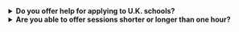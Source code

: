 <details>
    <summary><b> Do you offer help for applying to U.K. schools? </b></summary>
    <p style="margin-left: 25px;"> Daphne and Ethan are experienced with the U.K. application system, UCAS, and the viva voce required for admission to Oxford, Cambridge, and some other universities. You do not need to set up separate sessions for U.S. and U.K. application consulting. We can cover both systems at once. </p>
</details>

<details>
    <summary><b> Are you able to offer sessions shorter or longer than one hour? </b></summary>
    <p style="margin-left: 25px;"> Yes, with a minimum of [30 minutes?] and a maximum of [1 hour 30 minutes?]. You will be charged at the same rate, scaled proportionally based on session duration. </p>
</details>
